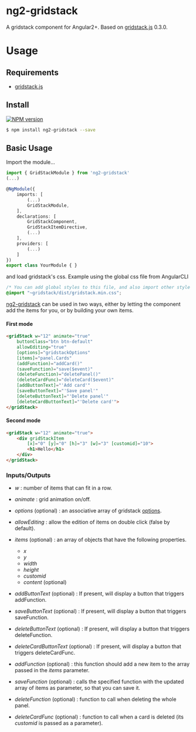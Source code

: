 ng2-gridstack
=============

A gridstack component for Angular2+. Based on [gridstack.js](https://github.com/troolee/gridstack.js) 0.3.0.

Usage
=====
## Requirements

* [gridstack.js](https://github.com/troolee/gridstack.js#usage)

## Install

[![NPM version](https://img.shields.io/npm/v/ng2-gridstack.svg)](https://www.npmjs.com/package/ng2-gridstack)

```bash
$ npm install ng2-gridstack --save
```
## Basic Usage

Import the module...

```ts
import { GridStackModule } from 'ng2-gridstack'
(...)

@NgModule({
    imports: [
        (...)
        GridStackModule,
    ],
    declarations: [
        GridStackComponent,
        GridStackItemDirective,
		(...)
    ],
    providers: [
		(...)
    ]
})
export class YourModule { }
```

and load gridstack's css. Example using the global css file from AngularCLI
```css
/* You can add global styles to this file, and also import other style files */
@import "~gridstack/dist/gridstack.min.css";
```

[ng2-gridstack](https://github.com/troolee/ng2-gridstack) can be used in two ways, either by letting the component add the items for you, or by building your own items.

#### First mode
```html
<gridStack w="12" animate="true" 
	buttonClass="btn btn-default" 
	allowEditing="true" 
	[options]="gridstackOptions"
	[items]="panel.Cards" 
	(addFunction)="addCard()" 
	(saveFunction)="save($event)" 
	(deleteFunction)="deletePanel()" 
	(deleteCardFunc)="deleteCard($event)"
	[addButtonText]="'Add card'"
	[saveButtonText]="'Save panel'"
	[deleteButtonText]="'Delete panel'"
	[deleteCardButtonText]="'Delete card'">
</gridStack>
```
#### Second mode
```html    
<gridStack w="12" animate="true">
	<div gridStackItem
		[x]="0" [y]="0" [h]="3" [w]="3" [customid]="10">
		<h1>Hello</h1>
	</div>
</gridStack>
```

### Inputs/Outputs
* *w* : number of items that can fit in a row.
* *animate* : grid animation on/off.
* *options* (optional) : an associative array of gridstack [options](https://github.com/troolee/gridstack.js/tree/master/doc#options).
* *allowEditing* : allow the edition of items on double click (false by default).
* *items* (optional) : an array of objects that have the following properties.
	* *x*
	* *y*
	* *width*
	* *height*
	* *customid*
	* *content* (optional)

* *addButtonText* (optional) : If present, will display a button that triggers addFunction.
* *saveButtonText* (optional) : If present, will display a button that triggers saveFunction.
* *deleteButtonText* (optional) : If present, will display a button that triggers deleteFunction.
* *deleteCardButtonText* (optional) : If present, will display a button that triggers deleteCardFunc.

* *addFunction* (optional) : this function should add a new item to the array passed in the *items* parameter.
* *saveFunction* (optional) : calls the specified function with the updated array of items as parameter, so that you can save it.
* *deleteFunction* (optional) : function to call when deleting the whole panel.
* *deleteCardFunc* (optional) : function to call when a card is deleted (its *customid* is passed as a parameter).

